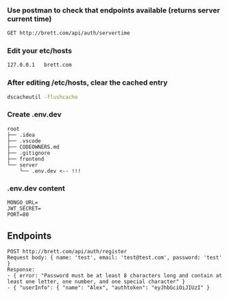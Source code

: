### Use postman to check that endpoints available (returns server current time)

```sh
GET http://brett.com/api/auth/servertime
```

### Edit your etc/hosts

```sh
127.0.0.1   brett.com
```

### After editing /etc/hosts, clear the cached entry

```sh
dscacheutil -flushcache
```

### Create .env.dev

```
root
├── .idea
├── .vscode
├── CODEOWNERS.md
├── .gitignore
├── frontend
└── server
    └── .env.dev <-- !!!
```

### .env.dev content

```
MONGO_URL=
JWT_SECRET=
PORT=80
```

## Endpoints

```
POST http://brett.com/api/auth/register
Request body: { name: 'test', email: 'test@test.com', password: 'test' }
Response:
- { error: "Password must be at least 8 characters long and contain at least one letter, one number, and one special character" }
- { "userInfo": { "name": "Alex", "authtoken": "eyJhbGciOiJIUzI" }

```
